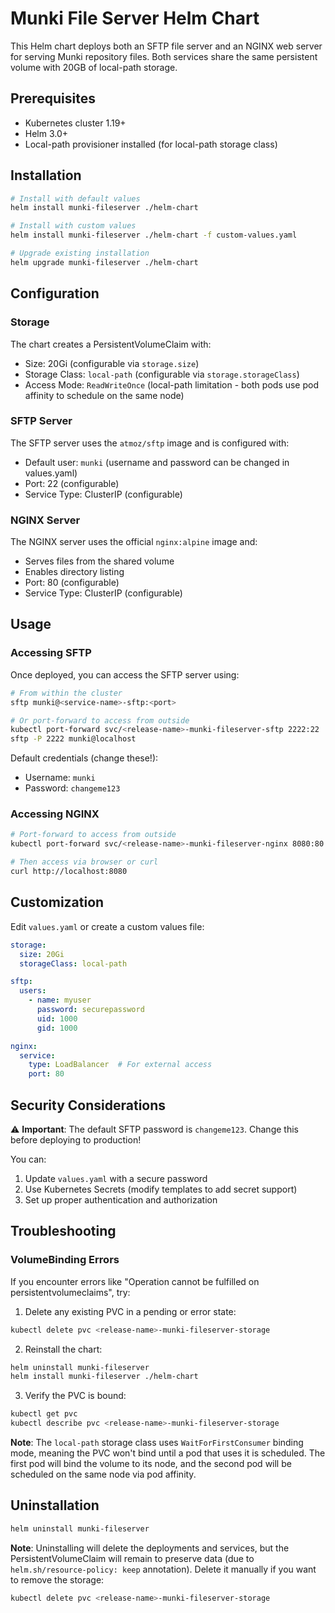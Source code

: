 # Munki File Server Helm Chart

This Helm chart deploys both an SFTP file server and an NGINX web server for serving Munki repository files. Both services share the same persistent volume with 20GB of local-path storage.

## Prerequisites

- Kubernetes cluster 1.19+
- Helm 3.0+
- Local-path provisioner installed (for local-path storage class)

## Installation

```bash
# Install with default values
helm install munki-fileserver ./helm-chart

# Install with custom values
helm install munki-fileserver ./helm-chart -f custom-values.yaml

# Upgrade existing installation
helm upgrade munki-fileserver ./helm-chart
```

## Configuration

### Storage

The chart creates a PersistentVolumeClaim with:
- Size: 20Gi (configurable via `storage.size`)
- Storage Class: `local-path` (configurable via `storage.storageClass`)
- Access Mode: `ReadWriteOnce` (local-path limitation - both pods use pod affinity to schedule on the same node)

### SFTP Server

The SFTP server uses the `atmoz/sftp` image and is configured with:
- Default user: `munki` (username and password can be changed in values.yaml)
- Port: 22 (configurable)
- Service Type: ClusterIP (configurable)

### NGINX Server

The NGINX server uses the official `nginx:alpine` image and:
- Serves files from the shared volume
- Enables directory listing
- Port: 80 (configurable)
- Service Type: ClusterIP (configurable)

## Usage

### Accessing SFTP

Once deployed, you can access the SFTP server using:
```bash
# From within the cluster
sftp munki@<service-name>-sftp:<port>

# Or port-forward to access from outside
kubectl port-forward svc/<release-name>-munki-fileserver-sftp 2222:22
sftp -P 2222 munki@localhost
```

Default credentials (change these!):
- Username: `munki`
- Password: `changeme123`

### Accessing NGINX

```bash
# Port-forward to access from outside
kubectl port-forward svc/<release-name>-munki-fileserver-nginx 8080:80

# Then access via browser or curl
curl http://localhost:8080
```

## Customization

Edit `values.yaml` or create a custom values file:

```yaml
storage:
  size: 20Gi
  storageClass: local-path

sftp:
  users:
    - name: myuser
      password: securepassword
      uid: 1000
      gid: 1000

nginx:
  service:
    type: LoadBalancer  # For external access
    port: 80
```

## Security Considerations

⚠️ **Important**: The default SFTP password is `changeme123`. Change this before deploying to production!

You can:
1. Update `values.yaml` with a secure password
2. Use Kubernetes Secrets (modify templates to add secret support)
3. Set up proper authentication and authorization

## Troubleshooting

### VolumeBinding Errors

If you encounter errors like "Operation cannot be fulfilled on persistentvolumeclaims", try:

1. Delete any existing PVC in a pending or error state:
```bash
kubectl delete pvc <release-name>-munki-fileserver-storage
```

2. Reinstall the chart:
```bash
helm uninstall munki-fileserver
helm install munki-fileserver ./helm-chart
```

3. Verify the PVC is bound:
```bash
kubectl get pvc
kubectl describe pvc <release-name>-munki-fileserver-storage
```

**Note**: The `local-path` storage class uses `WaitForFirstConsumer` binding mode, meaning the PVC won't bind until a pod that uses it is scheduled. The first pod will bind the volume to its node, and the second pod will be scheduled on the same node via pod affinity.

## Uninstallation

```bash
helm uninstall munki-fileserver
```

**Note**: Uninstalling will delete the deployments and services, but the PersistentVolumeClaim will remain to preserve data (due to `helm.sh/resource-policy: keep` annotation). Delete it manually if you want to remove the storage:

```bash
kubectl delete pvc <release-name>-munki-fileserver-storage
```

